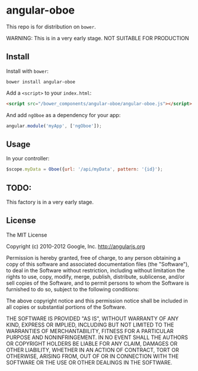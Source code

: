 # angular-oboe

This repo is for distribution on `bower`. 

WARNING: This is in a very early stage. NOT SUITABLE FOR PRODUCTION

## Install

Install with `bower`:

```shell
bower install angular-oboe
```

Add a `<script>` to your `index.html`:

```html
<script src="/bower_components/angular-oboe/angular-oboe.js"></script>
```

And add `ngOboe` as a dependency for your app:

```javascript
angular.module('myApp', ['ngOboe']);
```

## Usage

In your controller:

```javascript
$scope.myData = Oboe({url: '/api/myData', pattern: '{id}');
```

## TODO:
This factory is in a very early stage.

## License

The MIT License

Copyright (c) 2010-2012 Google, Inc. http://angularjs.org

Permission is hereby granted, free of charge, to any person obtaining a copy
of this software and associated documentation files (the "Software"), to deal
in the Software without restriction, including without limitation the rights
to use, copy, modify, merge, publish, distribute, sublicense, and/or sell
copies of the Software, and to permit persons to whom the Software is
furnished to do so, subject to the following conditions:

The above copyright notice and this permission notice shall be included in
all copies or substantial portions of the Software.

THE SOFTWARE IS PROVIDED "AS IS", WITHOUT WARRANTY OF ANY KIND, EXPRESS OR
IMPLIED, INCLUDING BUT NOT LIMITED TO THE WARRANTIES OF MERCHANTABILITY,
FITNESS FOR A PARTICULAR PURPOSE AND NONINFRINGEMENT. IN NO EVENT SHALL THE
AUTHORS OR COPYRIGHT HOLDERS BE LIABLE FOR ANY CLAIM, DAMAGES OR OTHER
LIABILITY, WHETHER IN AN ACTION OF CONTRACT, TORT OR OTHERWISE, ARISING FROM,
OUT OF OR IN CONNECTION WITH THE SOFTWARE OR THE USE OR OTHER DEALINGS IN
THE SOFTWARE.
